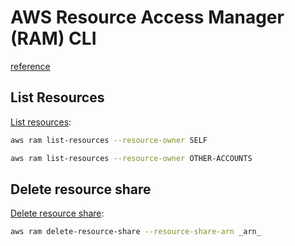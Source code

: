 # AWS Resource Access Manager (RAM) CLI

[reference](https://docs.aws.amazon.com/cli/latest/reference/ram/)


## List Resources

[List resources](https://docs.aws.amazon.com/cli/latest/reference/ram/list-resources.html):

```sh
aws ram list-resources --resource-owner SELF
```

```sh
aws ram list-resources --resource-owner OTHER-ACCOUNTS
```

## Delete resource share

[Delete resource share](https://docs.aws.amazon.com/cli/latest/reference/ram/delete-resource-share.html):

```sh
aws ram delete-resource-share --resource-share-arn _arn_
```
